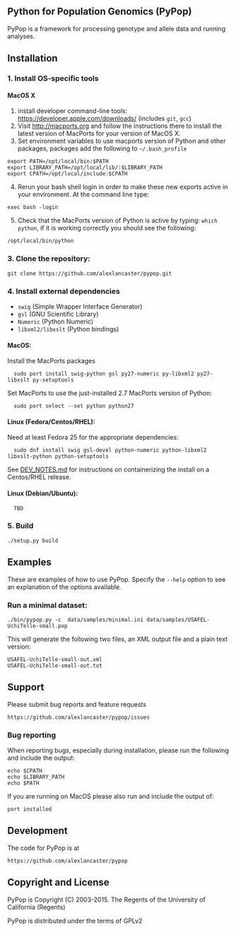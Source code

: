 ## Python for Population Genomics (PyPop)

PyPop is a framework for processing genotype and allele data and running analyses.

## Installation

### 1. Install OS-specific tools

#### MacOS X

1. install developer command-line tools: https://developer.apple.com/downloads/  (includes ```git```, ```gcc```)
2. Visit http://macports.org and follow the instructions there to install the latest version of MacPorts for your version of MacOS X.
3. Set environment variables to use macports version of Python and other packages, packages add the following to ```~/.bash_profile```

```
export PATH=/opt/local/bin:$PATH
export LIBRARY_PATH=/opt/local/lib/:$LIBRARY_PATH
export CPATH=/opt/local/include:$CPATH
```

4. Rerun your bash shell login in order to make these new exports active in your environment.  At the command line type: 

```
exec bash -login
```

5. Check that the MacPorts version of Python is active by typing: ```which python```, if it is working correctly you should see the following:

```
/opt/local/bin/python
````

### 3. Clone the repository:

    git clone https://github.com/alexlancaster/pypop.git
  
### 4. Install external dependencies

* ```swig``` (Simple Wrapper Interface Generator) 
* ```gsl``` (GNU Scientific Library)
* ```Numeric``` (Python Numeric)
* ```libxml2/libxslt``` (Python bindings)

#### MacOS:

Install the MacPorts packages

      sudo port install swig-python gsl py27-numeric py-libxml2 py27-libxslt py-setuptools
      
Set MacPorts to use the just-installed 2.7 MacPorts version of Python:

      sudo port select --set python python27

#### Linux (Fedora/Centos/RHEL): 

Need at least Fedora 25 for the appropriate dependencies:

      sudo dnf install swig gsl-devel python-numeric python-libxml2 libxslt-python python-setuptools

See [DEV_NOTES.md](DEV_NOTES.md) for instructions on containerizing the install on a Centos/RHEL release.

#### Linux (Debian/Ubuntu): 

      TBD
     
### 5. Build

    ./setup.py build

## Examples

These are examples of how to use PyPop. Specify the `--help` option to see an
explanation of the options available.

### Run a minimal dataset:

    ./bin/pypop.py -c  data/samples/minimal.ini data/samples/USAFEL-UchiTelle-small.pop

This will generate the following two files, an XML output file and a plain text version:

    USAFEL-UchiTelle-small-out.xml
    USAFEL-UchiTelle-small-out.txt

## Support

Please submit bug reports and feature requests

    https://github.com/alexlancaster/pypop/issues

### Bug reporting

When reporting bugs, especially during installation, please run the following and include the output:

    echo $CPATH
    echo $LIBRARY_PATH
    echo $PATH

If you are running on MacOS please also run and include the output of:

    port installed

## Development

The code for PyPop is at

    https://github.com/alexlancaster/pypop

## Copyright and License

PyPop is Copyright (C) 2003-2015. The Regents of the University of California (Regents)

PyPop is distributed under the terms of GPLv2
